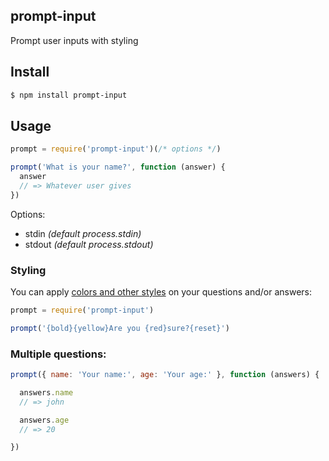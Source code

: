 ## prompt-input

Prompt user inputs with styling

## Install

```bash
$ npm install prompt-input
```

## Usage

```js
prompt = require('prompt-input')(/* options */)

prompt('What is your name?', function (answer) {
  answer
  // => Whatever user gives
})
```

Options:

* stdin *(default process.stdin)*
* stdout *(default process.stdout)*

### Styling

You can apply [colors and other styles](http://github.com/azer/style-format) on your questions and/or answers:

```js
prompt = require('prompt-input')

prompt('{bold}{yellow}Are you {red}sure?{reset}')
```


### Multiple questions:

```js
prompt({ name: 'Your name:', age: 'Your age:' }, function (answers) {

  answers.name
  // => john

  answers.age
  // => 20

})
```
